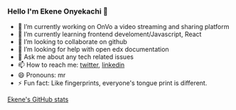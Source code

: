 ### Hello I'm Ekene Onyekachi 👋



- 🔭 I’m currently working on OnVo a video streaming and sharing platform
- 🌱 I’m currently learning frontend develoment/Javascript, React
- 👯 I’m looking to collaborate on github
- 🤔 I’m looking for help with open edx documentation
- 💬 Ask me about any tech related issues
- 📫 How to reach me: [twitter](https://twitter.com/KukiWorldwide), [linkedin](https://www.linkedin.com/in/ekeneonyekachi/)
- 😄 Pronouns: mr
- ⚡ Fun fact: Like fingerprints, everyone's tongue print is different.


[Ekene's GitHub stats](https://github-readme-stats.vercel.app/api?username=EkeneOnyekachi&show_icons=true&theme=radical)
